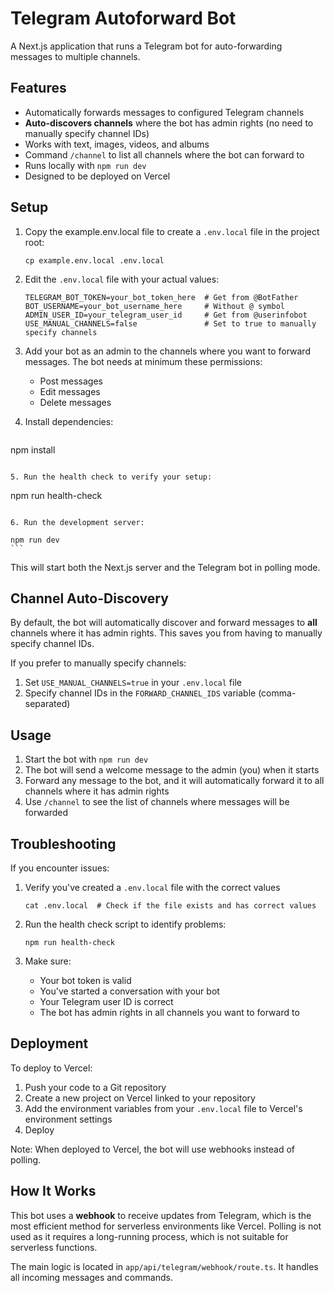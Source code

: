 # Telegram Autoforward Bot

A Next.js application that runs a Telegram bot for auto-forwarding messages to multiple channels.

## Features

- Automatically forwards messages to configured Telegram channels
- **Auto-discovers channels** where the bot has admin rights (no need to manually specify channel IDs)
- Works with text, images, videos, and albums
- Command `/channel` to list all channels where the bot can forward to
- Runs locally with `npm run dev`
- Designed to be deployed on Vercel

## Setup

1. Copy the example.env.local file to create a `.env.local` file in the project root:
   ```
   cp example.env.local .env.local
   ```

2. Edit the `.env.local` file with your actual values:
   ```
   TELEGRAM_BOT_TOKEN=your_bot_token_here  # Get from @BotFather
   BOT_USERNAME=your_bot_username_here     # Without @ symbol
   ADMIN_USER_ID=your_telegram_user_id     # Get from @userinfobot
   USE_MANUAL_CHANNELS=false               # Set to true to manually specify channels
   ```

3. Add your bot as an admin to the channels where you want to forward messages.
   The bot needs at minimum these permissions:
   - Post messages
   - Edit messages
   - Delete messages

4. Install dependencies:
   ```
npm install
```

5. Run the health check to verify your setup:
   ```
   npm run health-check
   ```

6. Run the development server:
   ```
    npm run dev
    ```

This will start both the Next.js server and the Telegram bot in polling mode.

## Channel Auto-Discovery

By default, the bot will automatically discover and forward messages to **all** channels where it has admin rights. This saves you from having to manually specify channel IDs.

If you prefer to manually specify channels:
1. Set `USE_MANUAL_CHANNELS=true` in your `.env.local` file
2. Specify channel IDs in the `FORWARD_CHANNEL_IDS` variable (comma-separated)

## Usage

1. Start the bot with `npm run dev`
2. The bot will send a welcome message to the admin (you) when it starts
3. Forward any message to the bot, and it will automatically forward it to all channels where it has admin rights
4. Use `/channel` to see the list of channels where messages will be forwarded

## Troubleshooting

If you encounter issues:

1. Verify you've created a `.env.local` file with the correct values
   ```
   cat .env.local  # Check if the file exists and has correct values
   ```

2. Run the health check script to identify problems:
   ```
   npm run health-check
   ```
   
3. Make sure:
   - Your bot token is valid
   - You've started a conversation with your bot
   - Your Telegram user ID is correct
   - The bot has admin rights in all channels you want to forward to

## Deployment

To deploy to Vercel:

1. Push your code to a Git repository
2. Create a new project on Vercel linked to your repository
3. Add the environment variables from your `.env.local` file to Vercel's environment settings
4. Deploy

Note: When deployed to Vercel, the bot will use webhooks instead of polling.

## How It Works

This bot uses a **webhook** to receive updates from Telegram, which is the most efficient method for serverless environments like Vercel. Polling is not used as it requires a long-running process, which is not suitable for serverless functions.

The main logic is located in `app/api/telegram/webhook/route.ts`. It handles all incoming messages and commands.
